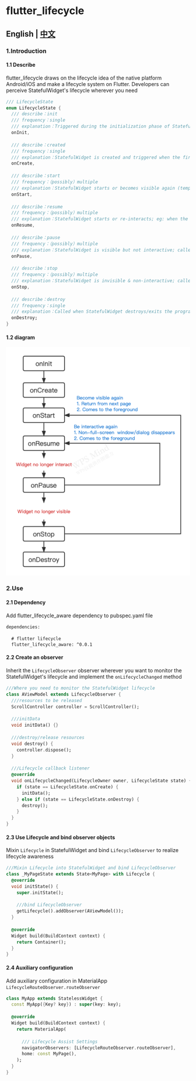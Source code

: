 # flutter_lifecycle

## English | [中文](https://github.com/RuffianZhong/flutter_lifecycle/blob/master/README_CN.md)

### 1.Introduction

#### 1.1 Describe

flutter_lifecycle draws on the lifecycle idea of the native platform Android/iOS and make a
lifecycle system on Flutter. Developers can perceive StatefulWidget's lifecycle wherever you need

```dart
/// LifecycleState
enum LifecycleState {
  /// describe：init
  /// frequency：single
  /// explanation：Triggered during the initialization phase of StatefulWidget creation
  onInit,

  /// describe：created
  /// frequency：single
  /// explanation：StatefulWidget is created and triggered when the first frame is rendered
  onCreate,

  /// describe：start
  /// frequency：（possibly）multiple
  /// explanation：StatefulWidget starts or becomes visible again (temporarily non-interactive); eg: when the page is first entered / when the non-fullscreen interface disappears; paired with #onStop
  onStart,

  /// describe：resume
  /// frequency：（possibly）multiple
  /// explanation：StatefulWidget starts or re-interacts; eg: when the page is interactive for the first time/non-fullscreen interface disappears; paired with #onPause
  onResume,

  /// describe：pause
  /// frequency：（possibly）multiple
  /// explanation：StatefulWidget is visible but not interactive; called when the StatefulWidget loses focus/enters the background/is blocked by the system or a custom non-fullscreen popup; paired with #onResume
  onPause,

  /// describe：stop
  /// frequency：（possibly）multiple
  /// explanation：StatefulWidget is invisible & non-interactive; called when the StatefulWidget completely leaves the user's field of view/enters the background/is blocked by the system or a custom full-screen popup; paired with #onStart
  onStop,

  /// describe：destroy
  /// frequency：single
  /// explanation：Called when StatefulWidget destroys/exits the program
  onDestroy;
}
```

#### 1.2 diagram

![](https://github.com/RuffianZhong/flutter_lifecycle/blob/master/assets/lifecycle.png)

### 2.Use

#### 2.1 Dependency

Add flutter_lifecycle_aware dependency to pubspec.yaml file

```
dependencies:

  # flutter lifecycle
  flutter_lifecycle_aware: ^0.0.1
```

#### 2.2 Create an observer

Inherit the ```LifecycleObserver``` observer wherever you want to monitor the StatefulWidget's
lifecycle and implement the ```onLifecycleChanged``` method

```dart
///Where you need to monitor the StatefulWidget lifecycle
class AViewModel extends LifecycleObserver {
  ///resources to be released
  ScrollController controller = ScrollController();

  ///initData
  void initData() {}

  ///destroy/release resources
  void destroy() {
    controller.dispose();
  }

  ///Lifecycle callback listener
  @override
  void onLifecycleChanged(LifecycleOwner owner, LifecycleState state) {
    if (state == LifecycleState.onCreate) {
      initData();
    } else if (state == LifecycleState.onDestroy) {
      destroy();
    }
  }
}
```

#### 2.3 Use Lifecycle and bind observer objects

Mixin ```Lifecycle``` in StatefulWidget and bind ```LifecycleObserver``` to realize lifecycle awareness

```dart
///Mixin Lifecycle into StatefulWidget and bind LifecycleObserver
class _MyPageState extends State<MyPage> with Lifecycle {
  @override
  void initState() {
    super.initState();

    ///bind LifecycleObserver
    getLifecycle().addObserver(AViewModel());
  }

  @override
  Widget build(BuildContext context) {
    return Container();
  }
}
```

#### 2.4 Auxiliary configuration

Add auxiliary configuration in MaterialApp ```LifecycleRouteObserver.routeObserver```

```dart
class MyApp extends StatelessWidget {
  const MyApp({Key? key}) : super(key: key);

  @override
  Widget build(BuildContext context) {
    return MaterialApp(

      /// Lifecycle Assist Settings
      navigatorObservers: [LifecycleRouteObserver.routeObserver],
      home: const MyPage(),
    );
  }
}
```


